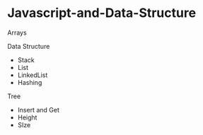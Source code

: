 # Javascript-and-Data-Structure

Arrays

Data Structure
 - Stack
 - List
 - LinkedList
 - Hashing

Tree
- Insert and Get
- Height
- SIze
